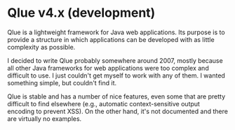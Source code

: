 # Qlue v4.x (development)

Qlue is a lightweight framework for Java web applications. Its purpose is to provide a structure
in which applications can be developed with as little complexity as possible.

I decided to write Qlue probably somewhere around 2007, mostly because all other Java frameworks
for web applications were too complex and difficult to use. I just couldn't get myself to work
with any of them. I wanted something simple, but couldn't find it.

Qlue is stable and has a number of nice features, even some that are pretty difficult to find elsewhere
(e.g., automatic context-sensitive output encoding to prevent XSS). On the other hand, it's not documented
and there are virtually no examples.
